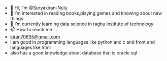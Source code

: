 - 👋 Hi, I’m @Suryakiran-Nulu
- 👀 I’m interested in reading books,playing games and knowing about new things
- 🌱 I’m currently learning data science in raghu institute of technology
- 📫 How to reach me ...
- kiran70635@gmail.com
- i am good in programming languages like python and c and front end languages like html
- also has a good knowledge about database that is oracle sql

<!---
Suryakiran-Nulu/Suryakiran-Nulu is a ✨ special ✨ repository because its `README.md` (this file) appears on your GitHub profile.
You can click the Preview link to take a look at your changes.
--->

